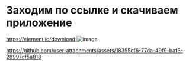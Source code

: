 # Заходим по ссылке и скачиваем приложение
https://element.io/download
![image](https://github.com/user-attachments/assets/aba1761b-3488-4f7b-833f-705cbc744472)


https://github.com/user-attachments/assets/18355cf6-77da-49f9-baf3-28997df5a818




